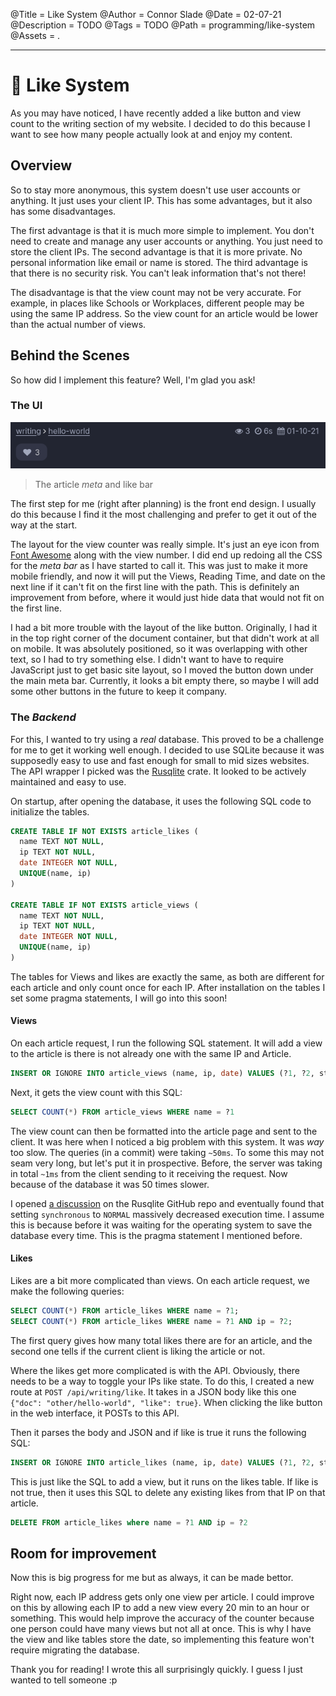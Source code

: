 @Title = Like System
@Author = Connor Slade
@Date = 02-07-21
@Description = TODO
@Tags = TODO
@Path = programming/like-system
@Assets = .

---

# 🥰 Like System

As you may have noticed, I have recently added a like button and view count to the writing section of my website.
I decided to do this because I want to see how many people actually look at and enjoy my content.

## Overview

So to stay more anonymous, this system doesn't use user accounts or anything. It just uses your client IP.
This has some advantages, but it also has some disadvantages.

The first advantage is that it is much more simple to implement.
You don't need to create and manage any user accounts or anything. You just need to store the client IPs.
The second advantage is that it is more private. No personal information like email or name is stored.
The third advantage is that there is no security risk. You can't leak information that's not there!

The disadvantage is that the view count may not be very accurate.
For example, in places like Schools or Workplaces, different people may be using the same IP address.
So the view count for an article would be lower than the actual number of views.

## Behind the Scenes

So how did I implement this feature? Well, I'm glad you ask!

### The UI

![The article *meta* and like bar](../assets/programming/like-system/meta_like_bar.png)

> The article _meta_ and like bar

The first step for me (right after planning) is the front end design.
I usually do this because I find it the most challenging and prefer to get it out of the way at the start.

The layout for the view counter was really simple. It's just an eye icon from [Font Awesome](https://fontawesome.com/v4.7/icons/) along with the view number.
I did end up redoing all the CSS for the _meta bar_ as I have started to call it.
This was just to make it more mobile friendly, and now it will put the Views, Reading Time, and date on the next line if it can't fit on the first line with the path.
This is definitely an improvement from before, where it would just hide data that would not fit on the first line.

I had a bit more trouble with the layout of the like button. Originally, I had it in the top right corner of the document container, but that didn't work at all on mobile.
It was absolutely positioned, so it was overlapping with other text, so I had to try something else.
I didn't want to have to require JavaScript just to get basic site layout, so I moved the button down under the main meta bar.
Currently, it looks a bit empty there, so maybe I will add some other buttons in the future to keep it company.

### The _Backend_

For this, I wanted to try using a _real_ database. This proved to be a challenge for me to get it working well enough.
I decided to use SQLite because it was supposedly easy to use and fast enough for small to mid sizes websites.
The API wrapper I picked was the [Rusqlite](https://crates.io/crates/Rusqlite) crate. It looked to be actively maintained and easy to use.

On startup, after opening the database, it uses the following SQL code to initialize the tables.

```sql
CREATE TABLE IF NOT EXISTS article_likes (
  name TEXT NOT NULL,
  ip TEXT NOT NULL,
  date INTEGER NOT NULL,
  UNIQUE(name, ip)
)

CREATE TABLE IF NOT EXISTS article_views (
  name TEXT NOT NULL,
  ip TEXT NOT NULL,
  date INTEGER NOT NULL,
  UNIQUE(name, ip)
)
```

The tables for Views and likes are exactly the same, as both are different for each article and only count once for each IP.
After installation on the tables I set some pragma statements, I will go into this soon!

#### Views

On each article request, I run the following SQL statement.
It will add a view to the article is there is not already one with the same IP and Article.

```sql
INSERT OR IGNORE INTO article_views (name, ip, date) VALUES (?1, ?2, strftime('%s','now'))
```

Next, it gets the view count with this SQL:

```sql
SELECT COUNT(*) FROM article_views WHERE name = ?1
```

The view count can then be formatted into the article page and sent to the client.
It was here when I noticed a big problem with this system. It was _way_ too slow.
The queries (in a commit) were taking `~50ms`. To some this may not seam very long, but let's put it in prospective.
Before, the server was taking in total `~1ms` from the client sending to it receiving the request.
Now because of the database it was 50 times slower.

I opened [a discussion](https://github.com/rusqlite/rusqlite/discussions/1119) on the Rusqlite GitHub repo and eventually found that setting `synchronous` to `NORMAL` massively decreased execution time.
I assume this is because before it was waiting for the operating system to save the database every time.
This is the pragma statement I mentioned before.

#### Likes

Likes are a bit more complicated than views. On each article request, we make the following queries:

```sql
SELECT COUNT(*) FROM article_likes WHERE name = ?1;
SELECT COUNT(*) FROM article_likes WHERE name = ?1 AND ip = ?2;
```

The first query gives how many total likes there are for an article, and the second one tells if the current client is liking the article or not.

Where the likes get more complicated is with the API. Obviously, there needs to be a way to toggle your IPs like state.
To do this, I created a new route at `POST /api/writing/like`.
It takes in a JSON body like this one `{"doc": "other/hello-world", "like": true}`.
When clicking the like button in the web interface, it POSTs to this API.

Then it parses the body and JSON and if like is true it runs the following SQL:

```sql
INSERT OR IGNORE INTO article_likes (name, ip, date) VALUES (?1, ?2, strftime('%s','now'))
```

This is just like the SQL to add a view, but it runs on the likes table.
If like is not true, then it uses this SQL to delete any existing likes from that IP on that article.

```sql
DELETE FROM article_likes where name = ?1 AND ip = ?2
```

## Room for improvement

Now this is big progress for me but as always, it can be made bettor.

Right now, each IP address gets only one view per article.
I could improve on this by allowing each IP to add a new view every 20 min to an hour or something.
This would help improve the accuracy of the counter because one person could have many views but not all at once.
This is why I have the view and like tables store the date, so implementing this feature won't require migrating the database.

Thank you for reading!
I wrote this all surprisingly quickly. I guess I just wanted to tell someone :p
